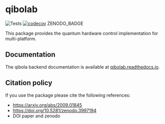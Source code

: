 # qibolab

![Tests](https://github.com/qiboteam/qibolab/workflows/Tests/badge.svg)
[![codecov](https://codecov.io/gh/qiboteam/qibolab/branch/main/graph/badge.svg?token=11UENAPBPH)](https://codecov.io/gh/qiboteam/qibolab)
ZENODO_BADGE

This package provides the quantum hardware control implementation for multi-platform.

## Documentation

The qibola backend documentation is available at [qibolab.readthedocs.io](https://qibolab.readthedocs.io/en/stable).

## Citation policy

If you use the package please cite the following references:
- https://arxiv.org/abs/2009.01845
- https://doi.org/10.5281/zenodo.3997194
- DOI paper and zenodo
